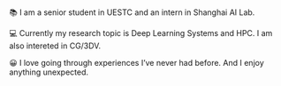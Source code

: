 📚 I am a senior student in UESTC and an intern in Shanghai AI Lab.

💻 Currently my research topic is Deep Learning Systems and HPC. I am also intereted in CG/3DV.

😀  I love going through experiences I’ve never had before. And I enjoy anything unexpected.
